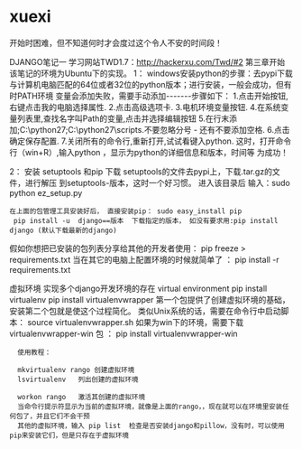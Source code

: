 # xuexi
开始时困难，但不知道何时才会度过这个令人不安的时间段！


DJANGO笔记一  学习网站TWD1.7：http://hackerxu.com/Twd/#2  第三章开始
该笔记的环境为Ubuntu下的实现。
1： windows安装python的步骤：去pypi下载 与计算机电脑匹配的64位或者32位的python版本；进行安装，一般会成功，但有时PATH环境
变量会添加失败，需要手动添加-------步骤如下：
          1.点击开始按钮,右键点击我的电脑选择属性.
          2.点击高级选项卡.
          3.电机环境变量按钮.
          4.在系统变量列表里,查找名字叫Path的变量,点击并选择编辑按钮
          5.在行末添加;C:\python27;C:\python27\scripts.不要忽略分号 - 还有不要添加空格.
          6.点击确定保存配置.
          7.关闭所有的命令行,重新打开,试试看键入python.
这时，打开命令行（win+R）,输入python ，显示为python的详细信息和版本，时间等  为成功！

2： 安装 setuptools 和pip
      下载 setuptools的文件去pypi上，下载.tar.gz的文件，进行解压 到setuptools-版本，这时一个好习惯。
      进入该目录后 输入：sudo python ez_setup.py
      
    在上面的包管理工具安装好后， 直接安装pip： sudo easy_install pip
     pip install -u  django==版本  下载指定的版本， 如没有要求用:pip install django (默认下载最新的django)
假如你想把已安装的包列表分享给其他的开发者使用：  pip freeze  > requirements.txt
      当在其它的电脑上配置环境的时候就简单了  ：    pip install -r requirements.txt
      
虚拟环境    实现多个django开发环境的存在  virtual environment
      pip install virtualenv
      pip install virtualenvwrapper
      第一个包提供了创建虚拟环境的基础，安装第二个包就是使这个过程简化。
      类似Unix系统的话，需要在命令行中启动脚本： source virtualenvwrapper.sh
      如果为win下的环境，需要下载 virtualenvwrapper-win 包 ： pip install virtualenvwrapper-win
       
      使用教程：
      
      mkvirtualenv rango 创建虚拟环境
      lsvirtualenv   列出创建的虚拟环境
      
      workon rango   激活其创建的虚拟环境
      当命令行提示符显示为当前的虚拟环境，就像是上面的rango，，现在就可以在环境里安装任何包了，并且它们不会干预
      其他的虚拟环境，输入 pip list  检查是否安装django和pillow，没有时，可以使用pip来安装它们，但是只存在于虚拟环境
      
      
      

